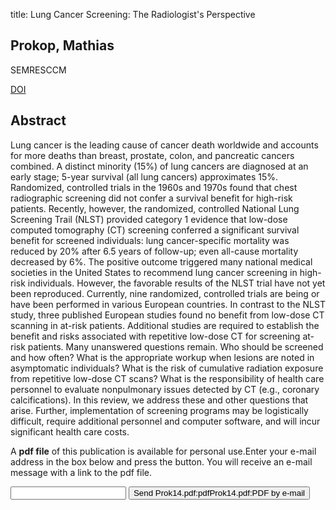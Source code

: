 title: Lung Cancer Screening: The Radiologist's Perspective

## Prokop, Mathias
SEMRESCCM

<a href="https://doi.org/10.1055/s-0033-1363455">DOI</a>

## Abstract
Lung cancer is the leading cause of cancer death worldwide and accounts for more deaths than breast, prostate, colon, and pancreatic cancers combined. A distinct minority (15%) of lung cancers are diagnosed at an early stage; 5-year survival (all lung cancers) approximates 15%. Randomized, controlled trials in the 1960s and 1970s found that chest radiographic screening did not confer a survival benefit for high-risk patients. Recently, however, the randomized, controlled National Lung Screening Trail (NLST) provided category 1 evidence that low-dose computed tomography (CT) screening conferred a significant survival benefit for screened individuals: lung cancer-specific mortality was reduced by 20% after 6.5 years of follow-up; even all-cause mortality decreased by 6%. The positive outcome triggered many national medical societies in the United States to recommend lung cancer screening in high-risk individuals. However, the favorable results of the NLST trial have not yet been reproduced. Currently, nine randomized, controlled trials are being or have been performed in various European countries. In contrast to the NLST study, three published European studies found no benefit from low-dose CT scanning in at-risk patients. Additional studies are required to establish the benefit and risks associated with repetitive low-dose CT for screening at-risk patients. Many unanswered questions remain. Who should be screened and how often? What is the appropriate workup when lesions are noted in asymptomatic individuals? What is the risk of cumulative radiation exposure from repetitive low-dose CT scans? What is the responsibility of health care personnel to evaluate nonpulmonary issues detected by CT (e.g., coronary calcifications). In this review, we address these and other questions that arise. Further, implementation of screening programs may be logistically difficult, require additional personnel and computer software, and will incur significant health care costs.

A <b>pdf file</b> of this publication is available for personal use.Enter your e-mail address in the box below and press the button. You will receive an e-mail message with a link to the pdf file.
<form action="sender.php">  <input type="text" name="email">  <input type="submit" value="Send Prok14.pdf:pdfProk14.pdf:PDF by e-mail"></form>